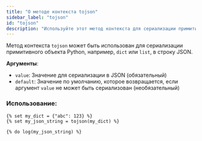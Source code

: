 ```yaml
---
title: "О методе контекста tojson"
sidebar_label: "tojson"
id: "tojson"
description: "Используйте этот метод контекста для сериализации примитивного объекта Python."
---
```


Метод контекста `tojson` может быть использован для сериализации примитивного объекта Python, например, `dict` или `list`, в строку JSON.

__Аргументы__:
 * `value`: Значение для сериализации в JSON (обязательный)
 * `default`: Значение по умолчанию, которое возвращается, если аргумент `value` не может быть сериализован (необязательный)

### Использование:
```
{% set my_dict = {"abc": 123} %}
{% set my_json_string = tojson(my_dict) %}

{% do log(my_json_string) %}
```